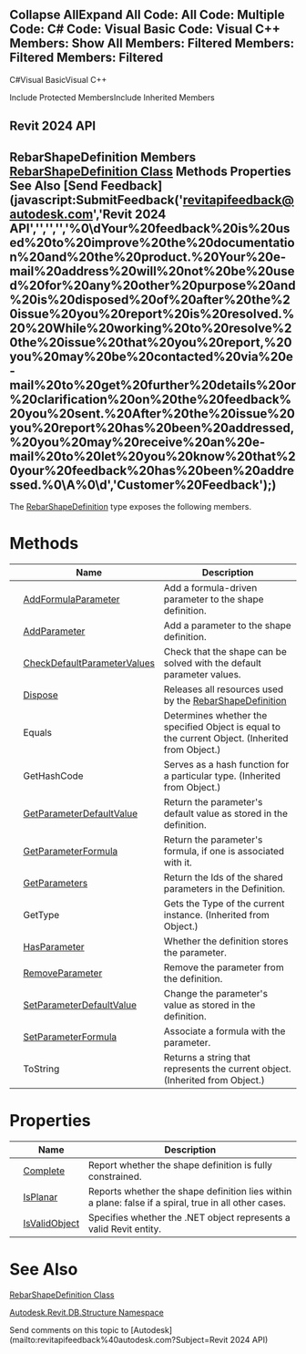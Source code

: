 ﻿

Collapse AllExpand All Code: All Code: Multiple Code: C# Code: Visual Basic Code: Visual C++  Members: Show All Members: Filtered Members: Filtered Members: Filtered   
---  
  
C#Visual BasicVisual C++

Include Protected MembersInclude Inherited Members

Revit 2024 API  
---  
RebarShapeDefinition Members  
[RebarShapeDefinition Class](bb1f59be-c95e-a45b-8d2b-8121df179676.md) Methods Properties See Also [Send Feedback](javascript:SubmitFeedback\('revitapifeedback@autodesk.com','Revit 2024 API','','','','%0\\dYour%20feedback%20is%20used%20to%20improve%20the%20documentation%20and%20the%20product.%20Your%20e-mail%20address%20will%20not%20be%20used%20for%20any%20other%20purpose%20and%20is%20disposed%20of%20after%20the%20issue%20you%20report%20is%20resolved.%20%20While%20working%20to%20resolve%20the%20issue%20that%20you%20report,%20you%20may%20be%20contacted%20via%20e-mail%20to%20get%20further%20details%20or%20clarification%20on%20the%20feedback%20you%20sent.%20After%20the%20issue%20you%20report%20has%20been%20addressed,%20you%20may%20receive%20an%20e-mail%20to%20let%20you%20know%20that%20your%20feedback%20has%20been%20addressed.%0\\A%0\\d','Customer%20Feedback'\);)  
---  
  
The [RebarShapeDefinition](bb1f59be-c95e-a45b-8d2b-8121df179676.md) type exposes the following members.

# Methods

|  | Name | Description |
| --- | --- | --- |
|  | [AddFormulaParameter](669bcf80-e0b7-ee57-30c0-82fdf4184012.md) | Add a formula-driven parameter to the shape definition. |
|  | [AddParameter](8e314f3c-3e6c-a3b2-8bd4-68c1fe61b0c4.md) | Add a parameter to the shape definition. |
|  | [CheckDefaultParameterValues](12f60994-60cf-edad-41a0-f8a8b233f75c.md) | Check that the shape can be solved with the default parameter values. |
|  | [Dispose](bfd06e38-ab77-d149-4da0-43ecc8837793.md) | Releases all resources used by the [RebarShapeDefinition](bb1f59be-c95e-a45b-8d2b-8121df179676.md) |
|  | Equals | Determines whether the specified Object is equal to the current Object. (Inherited from Object.) |
|  | GetHashCode | Serves as a hash function for a particular type.  (Inherited from Object.) |
|  | [GetParameterDefaultValue](148ee5cc-0ca8-96ca-6b73-91fe86437660.md) | Return the parameter's default value as stored in the definition. |
|  | [GetParameterFormula](0a713eab-1202-249e-cfb3-a9f7796be443.md) | Return the parameter's formula, if one is associated with it. |
|  | [GetParameters](619c0dac-a7f6-5e57-54b2-76370da248f9.md) | Return the Ids of the shared parameters in the Definition. |
|  | GetType | Gets the Type of the current instance. (Inherited from Object.) |
|  | [HasParameter](beb7f2f1-6d94-210c-2928-09bbfa4a1294.md) | Whether the definition stores the parameter. |
|  | [RemoveParameter](78f59d6a-8d6b-cdd9-f045-535e64c007bc.md) | Remove the parameter from the definition. |
|  | [SetParameterDefaultValue](6aef48cc-9b24-d2cc-3890-dda1598a6157.md) | Change the parameter's value as stored in the definition. |
|  | [SetParameterFormula](d1211a0e-cdd6-bfe0-4a08-f58493863d63.md) | Associate a formula with the parameter. |
|  | ToString | Returns a string that represents the current object. (Inherited from Object.) |
  
# Properties

|  | Name | Description |
| --- | --- | --- |
|  | [Complete](570cadd6-28ca-7828-dd6a-0e4bcb53256a.md) | Report whether the shape definition is fully constrained. |
|  | [IsPlanar](a401ad32-ed12-66d3-2f50-09039d112c25.md) | Reports whether the shape definition lies within a plane: false if a spiral, true in all other cases. |
|  | [IsValidObject](47e5ab9c-5b4a-fc69-6745-89b296cc0900.md) | Specifies whether the .NET object represents a valid Revit entity. |
  
# See Also

[RebarShapeDefinition Class](bb1f59be-c95e-a45b-8d2b-8121df179676.md)

[Autodesk.Revit.DB.Structure Namespace](d586b341-f687-9d90-e96d-255806b7d4fc.md)

Send comments on this topic to [Autodesk](mailto:revitapifeedback%40autodesk.com?Subject=Revit 2024 API)